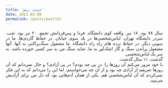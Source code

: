 ```yaml
---
title: 'چندی پیش'
date: 2011-02-09
permalink: /posts/post15/
---
```

<div align="justify" dir="rtl">


سال ۷۸ بود. ۱۸ تیر. واقعه کوی دانشگاه. فردا و پس‌فردايش تجمع. ۲۰ تیر بود. شب. سردر دانشگاه تهران. لباس‌شخصی‌ها در يك سوى خیابان. در حفاظ گاردی‌ها. ما در سويى ديگر. در حفاظ نرده هاى راه راه دانشگاه. ما مشغول سنگ‌پراکنی به آنها. آنها مشغول پراندن سنگ‌ و گاز اشک‌آور به ما. شاید سنگ من به سر کسی خورده باشد. به سر یک لباس‌شخصی.<br>
گذشت. ۱۱ سال گذشت.<br>
با خود مرور می‌کنم آن روزها را. در پى چه بودم؟ در پى آزادی؟ و حال نمى‌دانم كه آن روزها تعريفم از آزادى چه بود و از آن چه مى‌خواستم، اما اين را مى‌دانم كه به این فکر نمی‌کردم که آن لباس‌شخصی هم، یکی از همان آدم‌هایی‌ بود که دل من برای آزادیش می‌تپید.

</div>
